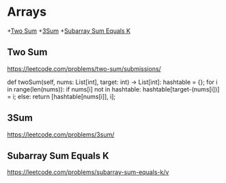 # Arrays
+[Two Sum](#two-sum)
+[3Sum](#3Sum)
+[Subarray Sum Equals K](#subarray-sum-equals-k)

## Two Sum
https://leetcode.com/problems/two-sum/submissions/

def twoSum(self, nums: List[int], target: int) -> List[int]:
        hashtable = {};
        for i in range(len(nums)):
            if nums[i] not in hashtable:
                hashtable[target-(nums[i])] = i;
            else:
                return [hashtable[nums[i]], i];

## 3Sum
https://leetcode.com/problems/3sum/

## Subarray Sum Equals K
https://leetcode.com/problems/subarray-sum-equals-k/v



